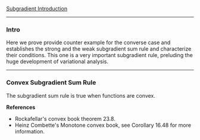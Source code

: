 [Subgradient Introduction](Non-Smooth%20Calculus/Subgradient%20Introduction.md)


---
### **Intro**

Here we prove provide counter example for the converse case and establishes the  strong and the weak subgradient sum rule and characterize their conditions. This one is a very important subgradient rule, preluding the huge development of variational analysis. 


---
### **Convex Subgradient Sum Rule**

The subgradient sum rule is true when functions are convex. 

**References**
- Rockafellar's convex book theorem 23.8. 
- Heinz Combette's Monotone convex book, see Corollary 16.48 for more information. 